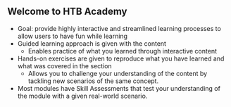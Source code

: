 ## Welcome to HTB Academy
- Goal: provide highly interactive and streamlined learning processes to allow users to have fun while learning
- Guided learning approach is given with the content
	- Enables practice of what you learned through interactive content
- Hands-on exercises are given to reproduce what you have learned and what was covered in the section
	- Allows you to challenge your understanding of the content by tackling new scenarios of the same concept.
- Most modules have Skill Assessments that test your understanding of the module with a given real-world scenario.